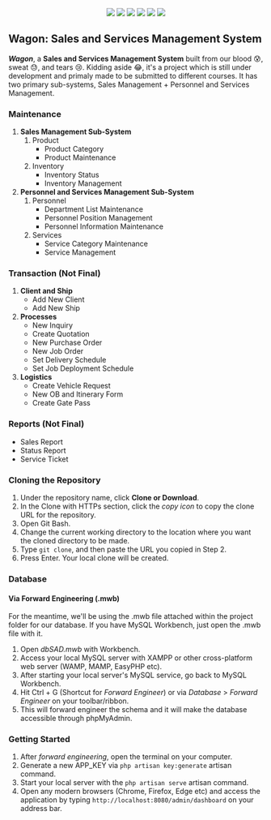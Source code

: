 <p align="center"><img src="https://img.shields.io/badge/phase-capstone-blue.svg"> <img src="https://img.shields.io/badge/estimated--progress-35%25-red.svg"></img> <a href=""><img src="https://img.shields.io/badge/issues-0-brightgreen.svg"></img></a> </img> <img src="https://img.shields.io/badge/maintenance-80%25-green.svg"></img> <img src="https://img.shields.io/badge/transactions-0%25-red.svg"></img> <img src="https://img.shields.io/badge/reports-0%25-red.svg"></img></p>

## Wagon: Sales and Services Management System
***Wagon***, a **Sales and Services Management System** built from our blood :cold_sweat:, sweat :sweat:, and tears :cry:. Kidding aside :joy:, it's a project which is still under development and primaly made to be submitted to different courses. It has two primary sub-systems, Sales Management + Personnel and Services Management.

### Maintenance
1. **Sales Management Sub-System**
    1. Product
        - Product Category
        - Product Maintenance
    2. Inventory
        - Inventory Status
        - Inventory Management
2. **Personnel and Services Management Sub-System**
    1. Personnel
        - Department List Maintenance
        - Personnel Position Management
        - Personnel Information Maintenance
    2. Services
        - Service Category Maintenance
        - Service Management

### Transaction (Not Final)
1. **Client and Ship**
    - Add New Client
    - Add New Ship
2. **Processes**
    - New Inquiry
    - Create Quotation
    - New Purchase Order
    - New Job Order
    - Set Delivery Schedule
    - Set Job Deployment Schedule
3. **Logistics**
    - Create Vehicle Request
    - New OB and Itinerary Form
    - Create Gate Pass

### Reports (Not Final)
   - Sales Report
   - Status Report
   - Service Ticket

### Cloning the Repository
1. Under the repository name, click **Clone or Download**.
2. In the Clone with HTTPs section, click the *copy icon* to copy the clone URL for the repository.
3. Open Git Bash.
4. Change the current working directory to the location where you want the cloned directory to be made.
5. Type `git clone`, and then paste the URL you copied in Step 2.
6. Press Enter. Your local clone will be created.

### Database

#### Via Forward Engineering (.mwb)

For the meantime, we'll be using the .mwb file attached within the project folder for our database. If you have MySQL Workbench, just open the .mwb file with it.

1. Open *dbSAD.mwb* with Workbench.
2. Access your local MySQL server with XAMPP or other cross-platform web server (WAMP, MAMP, EasyPHP etc).
3. After starting your local server's MySQL service, go back to MySQL Workbench.
4. Hit Ctrl + G (Shortcut for *Forward Engineer*) or via *Database* > *Forward Engineer* on your toolbar/ribbon.
5. This will forward engineer the schema and it will make the database accessible through phpMyAdmin.

### Getting Started

1. After *forward engineering*, open the terminal on your computer.
2. Generate a new APP_KEY via `php artisan key:generate` artisan command.
3. Start your local server with the `php artisan serve` artisan command.
4. Open any modern browsers (Chrome, Firefox, Edge etc) and access the application by typing `http://localhost:8080/admin/dashboard` on your address bar.
